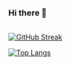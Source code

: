 ### Hi there 👋
<div id="header">
<img src="https://komarev.com/ghpvc/?username=vibrates09&style=flat-square&color=blue" alt=""/>
</div>  

[![GitHub Streak](http://github-readme-streak-stats.herokuapp.com?user=vibrates09&theme=dark&background=000000)](https://git.io/streak-stats)

[![Top Langs](https://github-readme-stats.vercel.app/api/top-langs/?username=vibrates09&layout=compact&theme=vision-friendly-dark)](https://github.com/anuraghazra/github-readme-stats)


<!--
**vibrates09/vibrates09** is a ✨ _special_ ✨ repository because its `README.md` (this file) appears on your GitHub profile.

Here are some ideas to get you started:

- 🔭 I’m currently working on ...
- 🌱 I’m currently learning ...
- 👯 I’m looking to collaborate on ...
- 🤔 I’m looking for help with ...
- 💬 Ask me about ...
- 📫 How to reach me: ...
- 😄 Pronouns: ...
- ⚡ Fun fact: ...
-->

